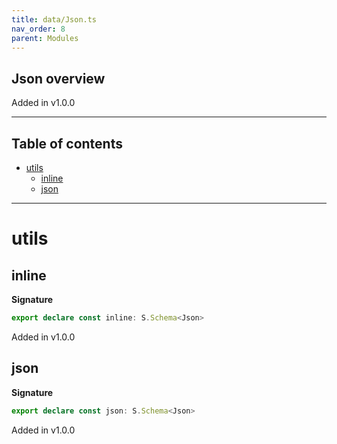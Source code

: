 ```yaml
---
title: data/Json.ts
nav_order: 8
parent: Modules
---
```


## Json overview

Added in v1.0.0

---

<h2 class="text-delta">Table of contents</h2>

- [utils](#utils)
  - [inline](#inline)
  - [json](#json)

---

# utils

## inline

**Signature**

```ts
export declare const inline: S.Schema<Json>
```

Added in v1.0.0

## json

**Signature**

```ts
export declare const json: S.Schema<Json>
```

Added in v1.0.0
